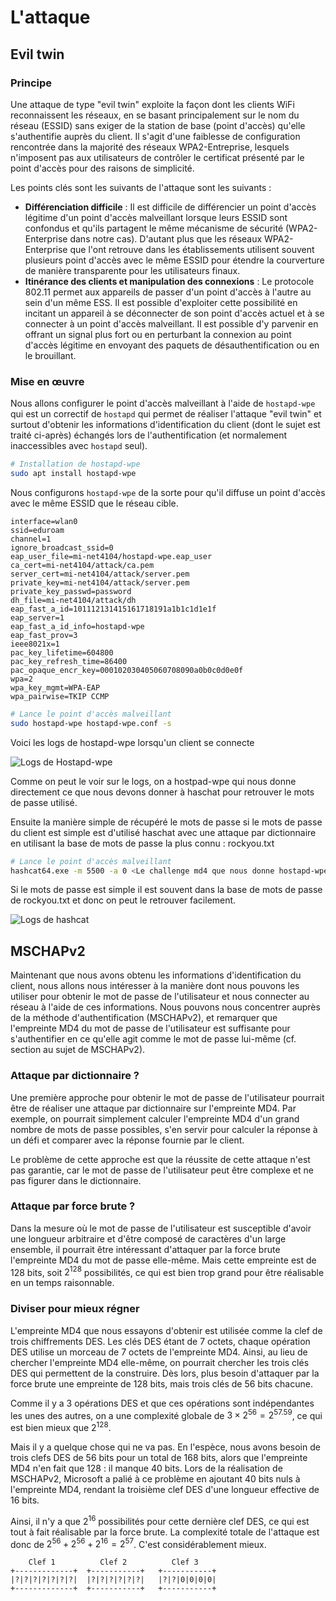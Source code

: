 # L'attaque

## Evil twin

### Principe
Une attaque de type "evil twin" exploite la façon dont les clients WiFi reconnaissent les réseaux, en se basant principalement sur le nom du réseau (ESSID) sans exiger de la station de base (point d'accès) qu'elle s'authentifie auprès du client. Il s'agit d'une faiblesse de configuration rencontrée dans la majorité des réseaux WPA2-Entreprise, lesquels n'imposent pas aux utilisateurs de contrôler le certificat présenté par le point d'accès pour des raisons de simplicité.

Les points clés sont les suivants de l'attaque sont les suivants :

- **Différenciation difficile** : Il est difficile de différencier un point d'accès légitime d'un point d'accès malveillant lorsque leurs ESSID sont confondus et qu'ils partagent le même mécanisme de sécurité (WPA2-Enterprise dans notre cas). D'autant plus que les réseaux WPA2-Enterprise que l'ont retrouve dans les établissements utilisent souvent plusieurs point d'accès avec le même ESSID pour étendre la courverture de manière transparente pour les utilisateurs finaux.
- **Itinérance des clients et manipulation des connexions** : Le protocole 802.11 permet aux appareils de passer d'un point d'accès à l'autre au sein d'un même ESS. Il est possible d'exploiter cette possibilité en incitant un appareil à se déconnecter de son point d'accès actuel et à se connecter à un point d'accès malveillant. Il est possible d'y parvenir en offrant un signal plus fort ou en perturbant la connexion au point d'accès légitime en envoyant des paquets de désauthentification ou en le brouillant.


### Mise en œuvre

Nous allons configurer le point d'accès malveillant à l'aide de `hostapd-wpe` qui est un correctif de `hostapd` qui permet de réaliser l'attaque "evil twin" et surtout d'obtenir les informations d'identification du client (dont le sujet est traité ci-après) échangés lors de l'authentification (et normalement inaccessibles avec `hostapd` seul).

```bash
# Installation de hostapd-wpe
sudo apt install hostapd-wpe
```

Nous configurons `hostapd-wpe` de la sorte pour qu'il diffuse un point d'accès avec le même ESSID que le réseau cible.

```
interface=wlan0
ssid=eduroam
channel=1
ignore_broadcast_ssid=0
eap_user_file=mi-net4104/hostapd-wpe.eap_user
ca_cert=mi-net4104/attack/ca.pem
server_cert=mi-net4104/attack/server.pem
private_key=mi-net4104/attack/server.pem
private_key_passwd=password
dh_file=mi-net4104/attack/dh
eap_fast_a_id=101112131415161718191a1b1c1d1e1f
eap_server=1
eap_fast_a_id_info=hostapd-wpe
eap_fast_prov=3
ieee8021x=1
pac_key_lifetime=604800
pac_key_refresh_time=86400
pac_opaque_encr_key=000102030405060708090a0b0c0d0e0f
wpa=2
wpa_key_mgmt=WPA-EAP
wpa_pairwise=TKIP CCMP
```

```bash
# Lance le point d'accès malveillant
sudo hostapd-wpe hostapd-wpe.conf -s
```

Voici les logs de hostapd-wpe lorsqu'un client se connecte

![Logs de Hostapd-wpe](files/Hostapd-log.png)

Comme on peut le voir sur le logs, on a hostpad-wpe qui nous donne directement ce que nous devons donner à haschat pour retrouver le mots de passe utilisé. 

Ensuite la manière simple de récupéré le mots de passe si le mots de passe du client est simple est d'utilisé haschat avec une attaque par dictionnaire en utilisant la base de mots de passe la plus connu : rockyou.txt

```bash
# Lance le point d'accès malveillant
hashcat64.exe -m 5500 -a 0 <Le challenge md4 que nous donne hostapd-wpe> rockyou.txt 
```

Si le mots de passe est simple il est souvent dans la base de mots de passe de rockyou.txt et donc on peut le retrouver facilement.

![Logs de hashcat](files/Hashcat.png)


## MSCHAPv2

Maintenant que nous avons obtenu les informations d'identification du client, nous allons nous intéresser à la manière dont nous pouvons les utiliser pour obtenir le mot de passe de l'utilisateur et nous connecter au réseau à l'aide de ces informations. Nous pouvons nous concentrer auprès de la méthode d'authentification (MSCHAPv2), et remarquer que l'empreinte MD4 du mot de passe de l'utilisateur est suffisante pour s'authentifier en ce qu'elle agit comme le mot de passe lui-même (cf. section au sujet de MSCHAPv2).

### Attaque par dictionnaire ?

Une première approche pour obtenir le mot de passe de l'utilisateur pourrait être de réaliser une attaque par dictionnaire sur l'empreinte MD4. Par exemple, on pourrait simplement calculer l'empreinte MD4 d'un grand nombre de mots de passe possibles, s'en servir pour calculer la réponse à un défi et comparer avec la réponse fournie par le client.

Le problème de cette approche est que la réussite de cette attaque n'est pas garantie, car le mot de passe de l'utilisateur peut être complexe et ne pas figurer dans le dictionnaire.

### Attaque par force brute ?

Dans la mesure où le mot de passe de l'utilisateur est susceptible d'avoir une longueur arbitraire et d'être composé de caractères d'un large ensemble, il pourrait être intéressant d'attaquer par la force brute l'empreinte MD4 du mot de passe elle-même. Mais cette empreinte est de 128 bits, soit $2^{128}$ possibilités, ce qui est bien trop grand pour être réalisable en un temps raisonnable.

### Diviser pour mieux régner

L'empreinte MD4 que nous essayons d'obtenir est utilisée comme la clef de trois chiffrements DES. Les clés DES étant de 7 octets, chaque opération DES utilise un morceau de 7 octets de l'empreinte MD4. Ainsi, au lieu de chercher l'empreinte MD4 elle-même, on pourrait chercher les trois clés DES qui permettent de la construire. Dès lors, plus besoin d'attaquer par la force brute une empreinte de 128 bits, mais trois clés de 56 bits chacune.

Comme il y a 3 opérations DES et que ces opérations sont indépendantes les unes des autres, on a une complexité globale de $3 \times 2^{56} = 2^{57.59}$, ce qui est bien mieux que $2^{128}$.

Mais il y a quelque chose qui ne va pas. En l'espèce, nous avons besoin de trois clefs DES de 56 bits pour un total de 168 bits, alors que l'empreinte MD4 n'en fait que 128 : il manque 40 bits. Lors de la réalisation de MSCHAPv2, Microsoft a palié à ce problème en ajoutant 40 bits nuls à l'empreinte MD4, rendant la troisième clef DES d'une longueur effective de 16 bits.

Ainsi, il n'y a que $2^{16}$ possibilités pour cette dernière clef DES, ce qui est tout à fait réalisable par la force brute. La complexité totale de l'attaque est donc de $2^{56} + 2^{56} + 2^{16} = 2^{57}$. C'est considérablement mieux.

```
    Clef 1          Clef 2          Clef 3
+-------------+  +-----------+   +-----------+
|?|?|?|?|?|?|?|  |?|?|?|?|?|?|   |?|?|0|0|0|0|
+-------------+  +-----------+   +-----------+
```
